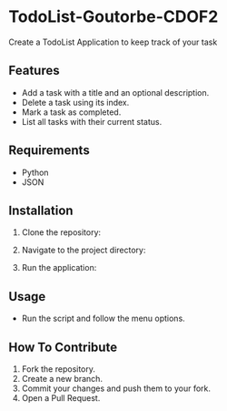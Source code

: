 # TodoList-Goutorbe-CDOF2
Create a TodoList Application to keep track of your task

## Features
- Add a task with a title and an optional description.
- Delete a task using its index.
- Mark a task as completed.
- List all tasks with their current status.

## Requirements
- Python
- JSON

## Installation
1. Clone the repository:
  
2. Navigate to the project directory:
  
3. Run the application:
   

## Usage
- Run the script and follow the menu options.

## How To Contribute
1. Fork the repository.
2. Create a new branch.
3. Commit your changes and push them to your fork.
4. Open a Pull Request.


